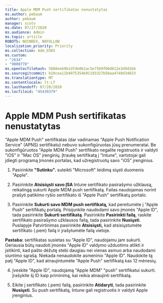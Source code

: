 ```yaml
---
title: Apple MDM Push sertifikatas nenustatytas
ms.author: pebaum
author: pebaum
manager: scotv
ms.date: 07/27/2020
ms.audience: Admin
ms.topic: article
ROBOTS: NOINDEX, NOFOLLOW
localization_priority: Priority
ms.collection: Adm_O365
ms.custom:
- "2634"
- "9000770"
ms.openlocfilehash: 5888eeb9b1dfde0b1ac5e7569f00d812e3d9d1bb
ms.sourcegitcommit: b10cea11b4975354b91193327b58aa4740d34833
ms.translationtype: MT
ms.contentlocale: lt-LT
ms.lasthandoff: 07/28/2020
ms.locfileid: "45439379"
---
```

# <a name="apple-mdm-push-certificate-has-not-been-set-up"></a>Apple MDM Push sertifikatas nenustatytas

"Apple MDM Push" sertifikatas (dar vadinamas "Apple Push Notification Service" (APNS) sertifikatu) nebuvo sukonfigūruotas jūsų prenumeratai. Be sukonfigūruotos "Apple MDM Push" sertifikato negalite registruotis ir valdyti "iOS" ir "Mac OS" įrenginių. Įtraukę sertifikatą į "Intune", vartotojai gali įdiegti programą Įmonės portalas, kad užregistruotų savo "iOS" įrenginius.

1. Pasirinkite **"Sutinku".** suteikti "Microsoft" leidimą siųsti duomenis "Apple".

2. Pasirinkite **Atsisiųsti savo ĮSA** Intune sertifikato pasirašymo užklausą, reikalingą sukurti Apple MDM push sertifikatą. Failas naudojamas norint prašyti patikimo ryšio sertifikato iš "Apple Push" sertifikatų portalo.

3. Pasirinkite **Sukurti savo MDM push sertifikatą,** kad pereitumėte į "Apple Push" sertifikatų portalą. Prisijunkite naudodami savo įmonės "Apple ID", tada pasirinkite **Sukurti sertifikatą**. Pasirinkite **Pasirinkti failą**, raskite sertifikato pasirašymo užklausos failą, tada pasirinkite **Nusiųsti**. Puslapyje Patvirtinimas pasirinkite **Atsisiųsti,** kad atsisiųstumėte sertifikato (.pem) failą ir įrašytumėte failą vietoje.
 
**Pastaba:** sertifikatas susietas su "Apple ID", naudojamu jam sukurti. Geriausia būtų naudoti įmonės "Apple ID" valdymo užduotims atlikti ir įsitikinti, kad pašto dėžutę stebi daugiau nei vienas asmuo arba naudodami siuntimo sąrašą. Niekada nenaudokite asmeninio "Apple ID". Naudokite tą patį "Apple ID", kad atnaujintumėte "Apple Push" sertifikatą kas 12 mėnesių.
 
4. Įveskite "Apple ID", naudojamą "Apple MDM" "push" sertifikatui sukurti. Įrašykite šį ID kaip priminimą, kai reikia atnaujinti sertifikatą.

5. Eikite į sertifikato (.pem) failą, pasirinkite **Atidaryti**, tada pasirinkite **Nusiųsti**. Su push sertifikatą, Intune gali registruotis ir valdyti Apple įrenginius.
